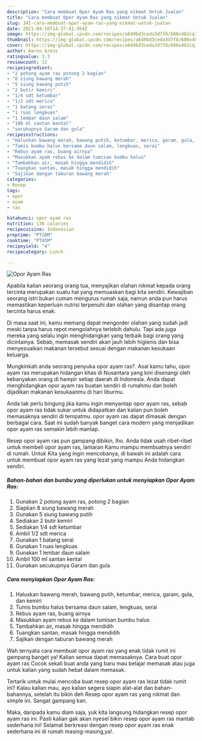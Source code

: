 ```yaml
---
description: "Cara membuat Opor Ayam Ras yang nikmat Untuk Jualan"
title: "Cara membuat Opor Ayam Ras yang nikmat Untuk Jualan"
slug: 341-cara-membuat-opor-ayam-ras-yang-nikmat-untuk-jualan
date: 2021-04-16T14:37:41.954Z
image: https://img-global.cpcdn.com/recipes/a649bd3ceda3d7f8/680x482cq70/opor-ayam-ras-foto-resep-utama.jpg
thumbnail: https://img-global.cpcdn.com/recipes/a649bd3ceda3d7f8/680x482cq70/opor-ayam-ras-foto-resep-utama.jpg
cover: https://img-global.cpcdn.com/recipes/a649bd3ceda3d7f8/680x482cq70/opor-ayam-ras-foto-resep-utama.jpg
author: Aaron Gross
ratingvalue: 3.3
reviewcount: 12
recipeingredient:
- "2 potong ayam ras potong 2 bagian"
- "8 siung bawang merah"
- "5 siung bawang putih"
- "2 butir kemiri"
- "1/4 sdt ketumbar"
- "1/2 sdt merica"
- "1 batang serai"
- "1 ruas lengkuas"
- "1 lembar daun salam"
- "100 ml santan kental"
- "secukupnya Garam dan gula"
recipeinstructions:
- "Haluskan bawang merah, bawang putih, ketumbar, merica, garam, gula, dan kemiri"
- "Tumis bumbu halus bersama daun salam, lengkuas, serai"
- "Rebus ayam ras, buang airnya"
- "Masukkan ayam rebus ke dalam tumisan bumbu halus"
- "Tambahkan air, masak hingga mendidih"
- "Tuangkan santan, masak hingga mendidih"
- "Sajikan dengan taburan bawang merah"
categories:
- Resep
tags:
- opor
- ayam
- ras

katakunci: opor ayam ras 
nutrition: 136 calories
recipecuisine: Indonesian
preptime: "PT28M"
cooktime: "PT45M"
recipeyield: "4"
recipecategory: Lunch

---
```



![Opor Ayam Ras](https://img-global.cpcdn.com/recipes/a649bd3ceda3d7f8/680x482cq70/opor-ayam-ras-foto-resep-utama.jpg)

Apabila kalian seorang orang tua, menyajikan olahan nikmat kepada orang tercinta merupakan suatu hal yang memuaskan bagi kita sendiri. Kewajiban seorang istri bukan cuman mengurus rumah saja, namun anda pun harus memastikan keperluan nutrisi terpenuhi dan olahan yang disantap orang tercinta harus enak.

Di masa  saat ini, kamu memang dapat mengorder olahan yang sudah jadi meski tanpa harus repot mengolahnya terlebih dahulu. Tapi ada juga mereka yang selalu ingin menghidangkan yang terbaik bagi orang yang dicintainya. Sebab, memasak sendiri akan jauh lebih higienis dan bisa menyesuaikan makanan tersebut sesuai dengan makanan kesukaan keluarga. 



Mungkinkah anda seorang penyuka opor ayam ras?. Asal kamu tahu, opor ayam ras merupakan hidangan khas di Nusantara yang kini disenangi oleh kebanyakan orang di hampir setiap daerah di Indonesia. Anda dapat menghidangkan opor ayam ras buatan sendiri di rumahmu dan boleh dijadikan makanan kesukaanmu di hari liburmu.

Anda tak perlu bingung jika kamu ingin menyantap opor ayam ras, sebab opor ayam ras tidak sukar untuk didapatkan dan kalian pun boleh memasaknya sendiri di tempatmu. opor ayam ras dapat dimasak dengan berbagai cara. Saat ini sudah banyak banget cara modern yang menjadikan opor ayam ras semakin lebih mantap.

Resep opor ayam ras pun gampang dibikin, lho. Anda tidak usah ribet-ribet untuk membeli opor ayam ras, lantaran Kamu mampu membuatnya sendiri di rumah. Untuk Kita yang ingin mencobanya, di bawah ini adalah cara untuk membuat opor ayam ras yang lezat yang mampu Anda hidangkan sendiri.

<!--inarticleads1-->

##### Bahan-bahan dan bumbu yang diperlukan untuk menyiapkan Opor Ayam Ras:

1. Gunakan 2 potong ayam ras, potong 2 bagian
1. Siapkan 8 siung bawang merah
1. Gunakan 5 siung bawang putih
1. Sediakan 2 butir kemiri
1. Sediakan 1/4 sdt ketumbar
1. Ambil 1/2 sdt merica
1. Gunakan 1 batang serai
1. Gunakan 1 ruas lengkuas
1. Gunakan 1 lembar daun salam
1. Ambil 100 ml santan kental
1. Gunakan secukupnya Garam dan gula




<!--inarticleads2-->

##### Cara menyiapkan Opor Ayam Ras:

1. Haluskan bawang merah, bawang putih, ketumbar, merica, garam, gula, dan kemiri
1. Tumis bumbu halus bersama daun salam, lengkuas, serai
1. Rebus ayam ras, buang airnya
1. Masukkan ayam rebus ke dalam tumisan bumbu halus
1. Tambahkan air, masak hingga mendidih
1. Tuangkan santan, masak hingga mendidih
1. Sajikan dengan taburan bawang merah




Wah ternyata cara membuat opor ayam ras yang enak tidak rumit ini gampang banget ya! Kalian semua dapat memasaknya. Cara buat opor ayam ras Cocok sekali buat anda yang baru mau belajar memasak atau juga untuk kalian yang sudah hebat dalam memasak.

Tertarik untuk mulai mencoba buat resep opor ayam ras lezat tidak rumit ini? Kalau kalian mau, ayo kalian segera siapin alat-alat dan bahan-bahannya, setelah itu bikin deh Resep opor ayam ras yang nikmat dan simple ini. Sangat gampang kan. 

Maka, daripada kamu diam saja, yuk kita langsung hidangkan resep opor ayam ras ini. Pasti kalian gak akan nyesel bikin resep opor ayam ras mantab sederhana ini! Selamat berkreasi dengan resep opor ayam ras enak sederhana ini di rumah masing-masing,ya!.

